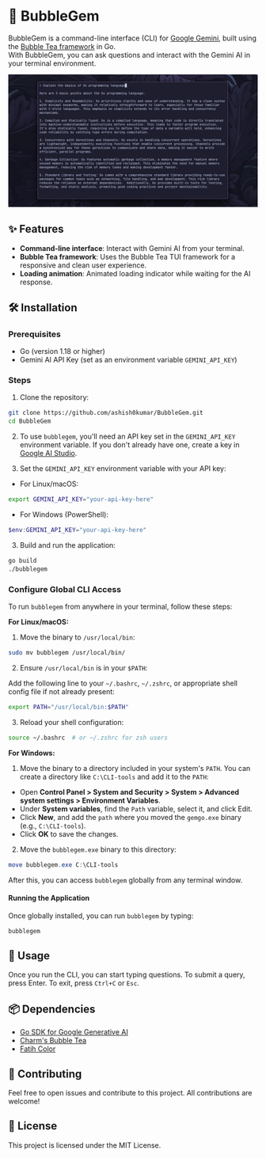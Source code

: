 # 🧼 BubbleGem

BubbleGem is a command-line interface (CLI) for [Google Gemini](https://gemini.google.com/app), built using the [Bubble Tea framework](https://github.com/charmbracelet/bubbletea) in Go. <br>
With BubbleGem, you can ask questions and interact with the Gemini AI in your terminal environment.

![ss](assets/ss.png)

## ✨ Features

- **Command-line interface**: Interact with Gemini AI from your terminal.
- **Bubble Tea framework**: Uses the Bubble Tea TUI framework for a responsive and clean user experience.
- **Loading animation**: Animated loading indicator while waiting for the AI response.

## 🛠️ Installation

### Prerequisites

- Go (version 1.18 or higher)
- Gemini AI API Key (set as an environment variable `GEMINI_API_KEY`)

### Steps

1. Clone the repository:

```bash
git clone https://github.com/ashish0kumar/BubbleGem.git
cd BubbleGem
```

2. To use `bubblegem`, you'll need an API key set in the `GEMINI_API_KEY` environment variable. If you don't already have one, create a key in [Google AI Studio](https://aistudio.google.com/app/apikey).

4. Set the `GEMINI_API_KEY` environment variable with your API key:

  - For Linux/macOS:

  ```bash
  export GEMINI_API_KEY="your-api-key-here"
  ```

  - For Windows (PowerShell):

  ```powershell
  $env:GEMINI_API_KEY="your-api-key-here"
  ```

3. Build and run the application:

```bash
go build
./bubblegem
```

### Configure Global CLI Access

To run `bubblegem` from anywhere in your terminal, follow these steps:

**For Linux/macOS:**

1. Move the binary to `/usr/local/bin`:

```bash
sudo mv bubblegem /usr/local/bin/
```

2. Ensure `/usr/local/bin` is in your `$PATH`:

Add the following line to your `~/.bashrc`, `~/.zshrc`, or appropriate shell config file if not already present:

```bash
export PATH="/usr/local/bin:$PATH"
```

3. Reload your shell configuration:

```bash
source ~/.bashrc  # or ~/.zshrc for zsh users
```

**For Windows:**

1. Move the binary to a directory included in your system's `PATH`. You can create a directory like `C:\CLI-tools` and add it to the `PATH`:

- Open **Control Panel > System and Security > System > Advanced system settings > Environment Variables**.
- Under **System variables**, find the `Path` variable, select it, and click Edit.
- Click **New**, and add the `path` where you moved the `gemgo.exe` binary (e.g., `C:\CLI-tools`).
- Click **OK** to save the changes.

2. Move the `bubblegem.exe` binary to this directory:

```powershell
move bubblegem.exe C:\CLI-tools
```
    

After this, you can access `bubblegem` globally from any terminal window.

#### Running the Application

Once globally installed, you can run `bubblegem` by typing:

```bash
bubblegem
```

## 🔧 Usage

Once you run the CLI, you can start typing questions. To submit a query, press Enter. To exit, press `Ctrl+C` or `Esc`.


## 📦 Dependencies

- [Go SDK for Google Generative AI](https://github.com/google/generative-ai-go/)
- [Charm's Bubble Tea](https://github.com/charmbracelet/bubbletea)
- [Fatih Color](https://github.com/fatih/color)

## 🤝 Contributing

Feel free to open issues and contribute to this project. All contributions are welcome!

## 📜 License

This project is licensed under the MIT License.
